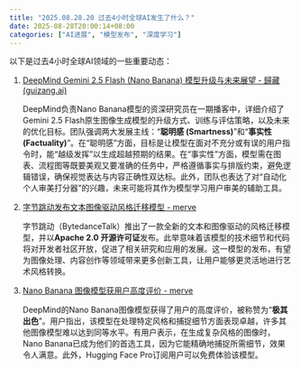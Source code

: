 ```yaml
---
title: "2025.08.28.20 过去4小时全球AI发生了什么？"
date: 2025-08-28T20:00:14+08:00
categories: ["AI进展", "模型发布", "深度学习"]
---
```


以下是过去4小时全球AI领域的一些重要动态：

1.  [DeepMind Gemini 2.5 Flash (Nano Banana) 模型升级与未来展望 - 歸藏(guizang.ai)](https://x.com/op7418/status/1961002233816121739)

    DeepMind负责Nano Banana模型的资深研究员在一期播客中，详细介绍了Gemini 2.5 Flash原生图像生成模型的升级方式、训练与评估策略，以及未来的优化目标。团队强调两大发展主线：“**聪明感 (Smartness)**”和“**事实性 (Factuality)**”。在“聪明感”方面，目标是让模型在面对不充分或有误的用户指令时，能“越级发挥”以生成超越预期的结果。在“事实性”方面，模型需在图表、流程图等既要美观又要准确的任务中，严格遵循事实与排版约束，避免逻辑错误，确保视觉表达与内容正确性双达标。此外，团队也表达了对“自动化个人审美打分器”的兴趣，未来可能将其作为模型学习用户审美的辅助工具。

2.  [字节跳动发布文本图像驱动风格迁移模型 - merve](https://x.com/mervenoyann/status/1961008698391773683)

    字节跳动（BytedanceTalk）推出了一款全新的文本和图像驱动的风格迁移模型，并以**Apache 2.0 开源许可证**发布。此举意味着该模型的技术细节和代码将对开发者社区开放，促进了相关研究和应用的发展。这一模型的发布，有望为图像处理、内容创作等领域带来更多创新工具，让用户能够更灵活地进行艺术风格转换。

3.  [Nano Banana 图像模型获用户高度评价 - merve](https://x.com/mervenoyann/status/1960992543505531236)

    DeepMind的Nano Banana图像模型获得了用户的高度评价，被称赞为“**极其出色**”。用户指出，该模型在处理特定风格和捕捉细节方面表现卓越，许多其他图像模型难以达到同等水平。有用户表示，在生成复杂风格的图像时，Nano Banana已成为他们的首选工具，因为它能精确地捕捉所需细节，效果令人满意。此外，Hugging Face Pro订阅用户可以免费体验该模型。